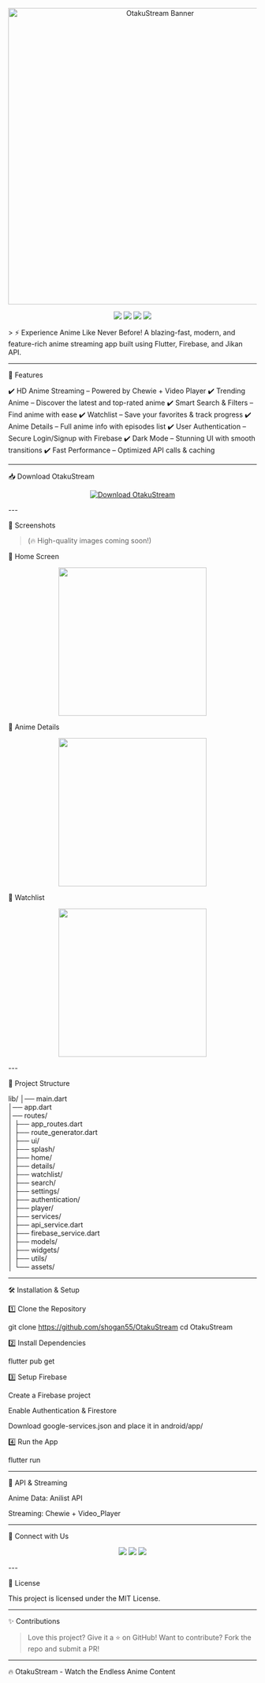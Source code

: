 
<p align="center">
  <img src="https://your-image-url.com" width="600px" alt="OtakuStream Banner">
</p>  <p align="center">
  <img src="https://img.shields.io/github/stars/soyaib55/OtakuStream?style=for-the-badge">
  <img src="https://img.shields.io/github/forks/soyaib55/OtakuStream?style=for-the-badge">
  <img src="https://img.shields.io/github/issues/soyaib55/OtakuStream?style=for-the-badge">
  <img src="https://img.shields.io/github/license/soyaib55/OtakuStream?style=for-the-badge">
</p>  > ⚡ Experience Anime Like Never Before!
A blazing-fast, modern, and feature-rich anime streaming app built using Flutter, Firebase, and Jikan API.




---

🚀 Features

✔️ HD Anime Streaming – Powered by Chewie + Video Player
✔️ Trending Anime – Discover the latest and top-rated anime
✔️ Smart Search & Filters – Find anime with ease
✔️ Watchlist – Save your favorites & track progress
✔️ Anime Details – Full anime info with episodes list
✔️ User Authentication – Secure Login/Signup with Firebase
✔️ Dark Mode – Stunning UI with smooth transitions
✔️ Fast Performance – Optimized API calls & caching


---

📥 Download OtakuStream

<p align="center">
  <a href="https://your-download-link.com">
    <img src="https://img.shields.io/badge/Download-OtakuStream-blue?style=for-the-badge&logo=google-drive" alt="Download OtakuStream">
  </a>
</p>  
---

🎨 Screenshots

> (🔥 High-quality images coming soon!)



📌 Home Screen

<p align="center">
  <img src="https://your-image-url.com" width="300px">
</p>  📌 Anime Details

<p align="center">
  <img src="https://your-image-url.com" width="300px">
</p>  📌 Watchlist

<p align="center">
  <img src="https://your-image-url.com" width="300px">
</p>  
---

📂 Project Structure

lib/
│── main.dart                        
│── app.dart                          
│── routes/                          
│    ├── app_routes.dart             
│    ├── route_generator.dart       
│
├── ui/                             
│    ├── splash/                    
│    ├── home/                      
│    ├── details/                   
│    ├── watchlist/                 
│    ├── search/                    
│    ├── settings/                   
│    ├── authentication/             
│    ├── player/                     
│
├── services/                        
│    ├── api_service.dart            
│    ├── firebase_service.dart       
│
├── models/                          
│
├── widgets/                  
│
├── utils/                           
│
└── assets/


---

🛠 Installation & Setup

1️⃣ Clone the Repository

git clone https://github.com/shogan55/OtakuStream
cd OtakuStream

2️⃣ Install Dependencies

flutter pub get

3️⃣ Setup Firebase

Create a Firebase project

Enable Authentication & Firestore

Download google-services.json and place it in android/app/


4️⃣ Run the App

flutter run

---

📡 API & Streaming

Anime Data: Anilist API

Streaming: Chewie + Video_Player

---

🔗 Connect with Us

<p align="center">
  <a href="https://www.otakustream.com"><img src="https://img.shields.io/badge/Website-OtakuStream-blue?style=for-the-badge&logo=google-chrome"></a>
  <a href="https://twitter.com/OtakuStreamApp"><img src="https://img.shields.io/badge/Twitter-@OtakuStreamApp-blue?style=for-the-badge&logo=twitter"></a>
  <a href="https://instagram.com/OtakuStreamApp"><img src="https://img.shields.io/badge/Instagram-@OtakuStreamApp-orange?style=for-the-badge&logo=instagram"></a>
</p>  
---

📜 License

This project is licensed under the MIT License.

---

✨ Contributions

> Love this project? Give it a ⭐ on GitHub!
Want to contribute? Fork the repo and submit a PR!

---

🔥 OtakuStream - Watch the Endless Anime Content 
